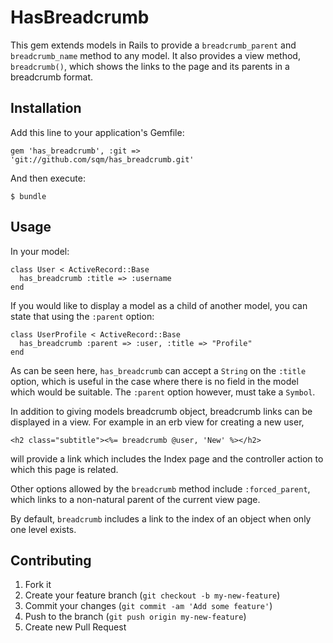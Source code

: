 # HasBreadcrumb

This gem extends models in Rails to provide a `breadcrumb_parent` and
`breadcrumb_name` method to any model. It also provides a view method,
`breadcrumb()`, which shows the links to the page and its parents in a
breadcrumb format.

## Installation

Add this line to your application's Gemfile:

    gem 'has_breadcrumb', :git => 'git://github.com/sqm/has_breadcrumb.git'

And then execute:

    $ bundle

## Usage

In your model:

    class User < ActiveRecord::Base
      has_breadcrumb :title => :username
    end

If you would like to display a model as a child of another model, you
can state that using the `:parent` option:

    class UserProfile < ActiveRecord::Base
      has_breadcrumb :parent => :user, :title => "Profile"
    end

As can be seen here, `has_breadcrumb` can accept a `String` on the
`:title` option, which is useful in the case where there is no field in
the model which would be suitable. The `:parent` option however, must
take a `Symbol`.

In addition to giving models breadcrumb object, breadcrumb links can be
displayed in a view. For example in an erb view for creating a new user,

    <h2 class="subtitle"><%= breadcrumb @user, 'New' %></h2>

will provide a link which includes the Index page and the controller
action to which this page is related.

Other options allowed by the `breadcrumb` method include
`:forced_parent`, which links to a non-natural parent of the current
view page.

By default, `breadcrumb` includes a link to the index of an object when only
one level exists.

## Contributing

1. Fork it
2. Create your feature branch (`git checkout -b my-new-feature`)
3. Commit your changes (`git commit -am 'Add some feature'`)
4. Push to the branch (`git push origin my-new-feature`)
5. Create new Pull Request
